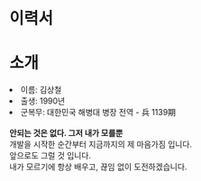 # 이력서

# 소개

<li> 이름: 김상철</li>
<li> 출생: 1990년</li>
<li> 군복무: 대한민국 해병대 병장 전역 - 兵 1139期</li>
<br>
<strong>안되는 것은 없다. 그저 내가 모를뿐</strong>
<br>
개발을 시작한 순간부터 지금까지의 제 마음가짐 입니다. <br>
앞으로도 그럴 것 입니다. <br>
내가 모르기에 항상 배우고, 끊임 없이 도전하겠습니다. <br>
